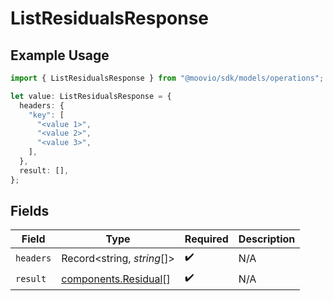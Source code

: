 # ListResidualsResponse

## Example Usage

```typescript
import { ListResidualsResponse } from "@moovio/sdk/models/operations";

let value: ListResidualsResponse = {
  headers: {
    "key": [
      "<value 1>",
      "<value 2>",
      "<value 3>",
    ],
  },
  result: [],
};
```

## Fields

| Field                                                        | Type                                                         | Required                                                     | Description                                                  |
| ------------------------------------------------------------ | ------------------------------------------------------------ | ------------------------------------------------------------ | ------------------------------------------------------------ |
| `headers`                                                    | Record<string, *string*[]>                                   | :heavy_check_mark:                                           | N/A                                                          |
| `result`                                                     | [components.Residual](../../models/components/residual.md)[] | :heavy_check_mark:                                           | N/A                                                          |